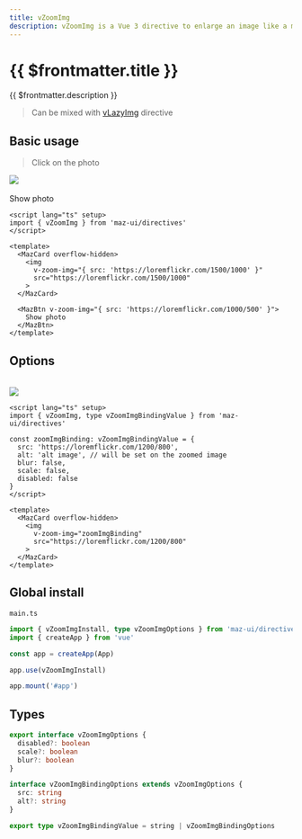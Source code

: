 ```yaml
---
title: vZoomImg
description: vZoomImg is a Vue 3 directive to enlarge an image like a modal on click, if you have several images, you can pass them like a carousel
---
```


# {{ $frontmatter.title }}

{{ $frontmatter.description }}

> Can be mixed with [vLazyImg](./lazy-img.md) directive

## Basic usage

> Click on the photo

<MazCard overflow-hidden>
  <img
    src="https://loremflickr.com/1500/1000"
    v-zoom-img="{ src: 'https://loremflickr.com/1500/1000' }"
  />
</MazCard>
<br />
<br />
<MazBtn v-zoom-img="{ src: 'https://loremflickr.com/1000/500' }">
  Show photo
</MazBtn>

```vue
<script lang="ts" setup>
import { vZoomImg } from 'maz-ui/directives'
</script>

<template>
  <MazCard overflow-hidden>
    <img
      v-zoom-img="{ src: 'https://loremflickr.com/1500/1000' }"
      src="https://loremflickr.com/1500/1000"
    >
  </MazCard>

  <MazBtn v-zoom-img="{ src: 'https://loremflickr.com/1000/500' }">
    Show photo
  </MazBtn>
</template>
```

## Options

<br />

<MazCard overflow-hidden>
  <img
    src="https://loremflickr.com/1200/800"
    v-zoom-img="zoomImgBinding"
  />
</MazCard>

<script lang="ts" setup>
  import { vZoomImg } from 'maz-ui/src/directives/vZoomImg'

  const zoomImgBinding: vZoomImgBinding = {
    src: 'https://loremflickr.com/1200/800',
    alt: 'alt image',
    blur: false,
    scale: false,
    disabled: false
  }
</script>

```vue
<script lang="ts" setup>
import { vZoomImg, type vZoomImgBindingValue } from 'maz-ui/directives'

const zoomImgBinding: vZoomImgBindingValue = {
  src: 'https://loremflickr.com/1200/800',
  alt: 'alt image', // will be set on the zoomed image
  blur: false,
  scale: false,
  disabled: false
}
</script>

<template>
  <MazCard overflow-hidden>
    <img
      v-zoom-img="zoomImgBinding"
      src="https://loremflickr.com/1200/800"
    >
  </MazCard>
</template>
```

## Global install

`main.ts`

```typescript
import { vZoomImgInstall, type vZoomImgOptions } from 'maz-ui/directives'
import { createApp } from 'vue'

const app = createApp(App)

app.use(vZoomImgInstall)

app.mount('#app')
```

## Types

```ts
export interface vZoomImgOptions {
  disabled?: boolean
  scale?: boolean
  blur?: boolean
}

interface vZoomImgBindingOptions extends vZoomImgOptions {
  src: string
  alt?: string
}

export type vZoomImgBindingValue = string | vZoomImgBindingOptions
```
